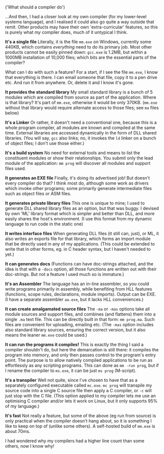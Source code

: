 ('What should a compiler do')

...And then, I had a closer look at my own compiler (for my lower-level systems language), and I realised it could also go quite a way outside that remit. Other products may have their own 'extra-curricular' features, so this is purely what *my* compiler does, much of it untypical I think.

**It's a single file** Literally, it is the file `mm.exe` on Windows, currently some 440KB, which contains *everything* need to do its primary job. Most other products cannot be easily pinned down: `gcc.exe` is 1.2MB, but within a 1000MB installation of 10,000 files; which bits are the essential parts of the compiler?

What can I do with such a feature? For a start, if I see the file `mm.exe`, I know that everything is there. I can email someone that file, copy it to a pen drive etc. And run it from anywhere. Or, delete it and I know it's gone.

**It provides the standard library** My small standard library is a bunch of 5 modules which are compiled from source as part of the application. Where is that library? It's part of `mm.exe`, otherwise it would be only 370KB. (`mm.exe` without that library would require alternate access to those files; see `ma` files below)

**It's a Linker** Or rather, it doesn't need a conventional one, because this is a whole program compiler, all modules are known and compiled at the same time. External libraries are accessed dynamically in the form of DLL shared libraries. (You will say, `gcc` also links; no, it invokes the `ld` linker on a bunch of object files; I don't use those either.)

**It's a build system** No need for external tools and means to list the constituent modules or show their relationships. You submit only the lead module of the application: `mm prog` will discover all modules and support files used.

**It generates an EXE file** Finally, it's doing its advertised job! But doesn't every compiler do that? I think most do, although some work as drivers which invoke other programs; some primarily generate intermediate files such as object files or ASM files.

**It generates private library files** This one is unique to mine; I used to generate DLL shared library files as an option, but that was buggy. I devised by own 'ML' library format which is simpler and better than DLL, and more easily shares the host's environment. (I use this format from my dynamic language to run code in the static one)

**It writes interface files** When generating DLL files (it still can, just), or ML, it also writes an exports file for that library, which forms an import module that be directly used in any of my applications. (This could be extended to write that in other forms, eg. in C header syntax, but I haven't needed to yet.)

**It can generates docs** (Functions can have doc-strings attached, and the idea is that with a `-docs` option, all those functions are written out with their doc-strings. But not a feature I used much so is immature.)

**It's an Assembler** The language has an in-line assembler, so you could write programs primarily in assembly, while benefiting from HLL features (functions, scope rules, declarations, module imports). Output can be EXE. (I have a separate assembler `aa.exe`, but it lacks HLL conveniences.)

**It can create amalgamated source files** The `-ma` or `-mas` options take all module sources and support files, and combines (and flattens) them into a single `.ma` text file. This can be directly built in that form: `mm prog.ma`. Such files are convenient for uploading, emailing etc. (The `-mas` option includes also standard library sources, ensuring the correct version, but it also means the leaner `mm.exe` could be used.)

**It can run the programs it compiles!** This is exactly the thing I said a compiler shouldn't do, but here the demarcation is still there: it compiles the program into memory, and only then passes control to the program's entry point. The purpose is to allow natively compiled applications to be run as effortlessly as any scripting programs. This can done as `mm -run prog`, but if I rename the compiler to `ms.exe`, it can be just `ms prog` (M-script).

**It's a transpiler** Well not quite, since I've chosen to have that as a separately configured executable called `mc.exe`. `mc prog` will transpile my source code into a single C source file then apply a C compiler, or `-c` will just stop with the C file. (This option applied to my compiler lets me use an optimising C compiler and/or lets it work on Linux, but it only supports 95% of my language.)

**It's fast** Not really a feature, but some of the above (eg run from source) is only practical when the compiler doesn't hang about, so it is something I like to keep on top of (unlike some others). A self-hosted build of `mm.exe` is about 70ms.

I had wondered why my compilers had a higher line count than some others, now I know why!

